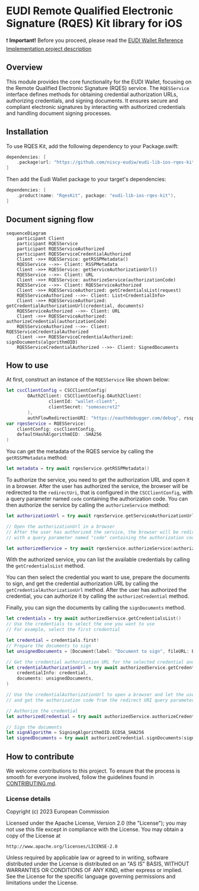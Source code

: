 # EUDI Remote Qualified Electronic Signature (RQES) Kit library for iOS

:heavy_exclamation_mark: **Important!** Before you proceed, please read
the [EUDI Wallet Reference Implementation project description](https://github.com/eu-digital-identity-wallet/.github/blob/main/profile/reference-implementation.md)

## Overview

This module provides the core functionality for the EUDI Wallet, focusing on the Remote Qualified
Electronic Signature (RQES) service. The `RQESService` interface defines methods for obtaining
credential authorization URLs, authorizing credentials, and signing documents. It ensures secure and
compliant electronic signatures by interacting with authorized credentials and handling document
signing processes.

## Installation
To use RQES Kit, add the following dependency to your Package.swift:
```swift
dependencies: [
    .package(url: "https://github.com/niscy-eudiw/eudi-lib-ios-rqes-kit", branch: "initial")
]
```

Then add the Eudi Wallet package to your target's dependencies:
```swift
dependencies: [
    .product(name: "RqesKit", package: "eudi-lib-ios-rqes-kit"),
]
```

## Document signing flow

```mermaid
sequenceDiagram
    participant Client
    participant RQESService
    participant RQESServiceAuthorized
    participant RQESServiceCredentialAuthorized
    Client ->>+ RQESService: getRSSPMetadata()
    RQESService -->>- Client: RSSPMetadata
    Client ->>+ RQESService: getServiceAuthorizationUrl()
    RQESService -->>- Client: URL
    Client ->>+ RQESService: authorizeService(authorizationCode)
    RQESService -->>- Client: RQESServiceAuthorized
    Client ->>+ RQESServiceAuthorized: getCredentialsList(request)
    RQESServiceAuthorized -->>- Client: List<CredentialInfo>
    Client ->>+ RQESServiceAuthorized: getCredentialAuthorizationUrl(credential, documents)
    RQESServiceAuthorized -->>- Client: URL
    Client ->>+ RQESServiceAuthorized: authorizeCredential(authorizationCode)
    RQESServiceAuthorized -->>- Client: RQESServiceCredentialAuthorized
    Client ->>+ RQESServiceCredentialAuthorized: signDocuments(algorithmOID)
    RQESServiceCredentialAuthorized -->>- Client: SignedDocuments
```

## How to use

At first, construct an instance of the `RQESService` like shown below:

```swift
let cscClientConfig = CSCClientConfig(
        OAuth2Client: CSCClientConfig.OAuth2Client(
                clientId: "wallet-client",
                clientSecret: "somesecret2"
        ),
        authFlowRedirectionURI: "https://oauthdebugger.com/debug", rsspId: "")
var rqesService = RQESService(
    clientConfig: cscClientConfig,
    defaultHashAlgorithmOID: .SHA256
)
```

You can get the metadata of the RQES service by calling the `getRSSPMetadata` method:

```swift
let metadata = try await rqesService.getRSSPMetadata()
``` 

To authorize the service, you need to get the authorization URL and open it in a browser. After the
user has authorized the service, the browser will be redirected to the `redirectUri`,
that
is configured in the `CSCClientConfig`, with a query parameter named `code` containing the
authorization code. You can then authorize the service by calling the `authorizeService` method:

```swift
let authorizationUrl = try await rqesService.getServiceAuthorizationUrl()

// Open the authorizationUrl in a browser
// After the user has authorized the service, the browser will be redirected to the redirectUri
// with a query parameter named "code" containing the authorization code

let authorizedService = try await rqesService.authorizeService(authorizationCode)
```

With the authorized service, you can list the available credentials by calling the `getCredentialsList`
method.

You can then select the credential you want to use, prepare the documents to sign, and get
the credential authorization URL by calling the `getCredentialAuthorizationUrl` method. After the
user has authorized the credential, you can authorize it by calling the `authorizeCredential`
method.

Finally, you can sign the documents by calling the `signDocuments` method.

```swift
let credentials = try await authorizedService.getCredentialsList()
// Use the credentials to select the one you want to use
// For example, select the first credential

let credential = credentials.first!
// Prepare the documents to sign
let unsignedDocuments = [Document(label: "Document to sign", fileURL: Bundle.main.url(forResource: "document", withExtension:"pdf")))]

// Get the credential authorization URL for the selected credential and documents
let credentialAuthorizationUrl = try await authorizedService.getCredentialAuthorizationUrl(
    credentialInfo: credential,
    documents: unsignedDocuments,
)

// Use the credentialAuthorizationUrl to open a browser and let the user authorize the credential
// and get the authorization code from the redirect URI query parameter

// Authorize the credential
let authorizedCredential = try await authorizedService.authorizeCredential(authorizationCode)

// Sign the documents
let signAlgorithm = SigningAlgorithmOID.ECDSA_SHA256
let signedDocuments = try await authorizedCredential.signDocuments(signAlgorithmOID: signAlgorithm)
```

## How to contribute

We welcome contributions to this project. To ensure that the process is smooth for everyone
involved, follow the guidelines found in [CONTRIBUTING.md](CONTRIBUTING.md).


### License details

Copyright (c) 2023 European Commission

Licensed under the Apache License, Version 2.0 (the "License");
you may not use this file except in compliance with the License.
You may obtain a copy of the License at

    http://www.apache.org/licenses/LICENSE-2.0

Unless required by applicable law or agreed to in writing, software
distributed under the License is distributed on an "AS IS" BASIS,
WITHOUT WARRANTIES OR CONDITIONS OF ANY KIND, either express or implied.
See the License for the specific language governing permissions and
limitations under the License.
